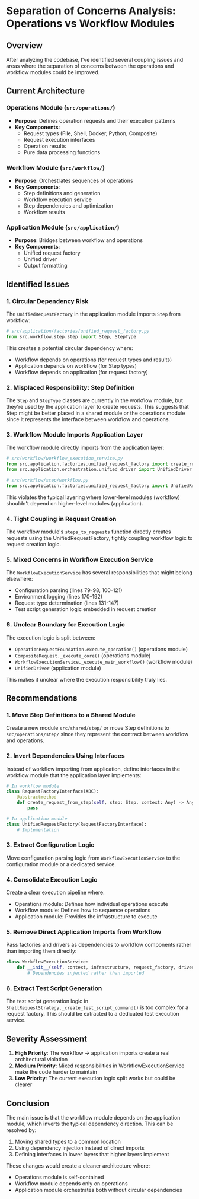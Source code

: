 # Separation of Concerns Analysis: Operations vs Workflow Modules

## Overview
After analyzing the codebase, I've identified several coupling issues and areas where the separation of concerns between the operations and workflow modules could be improved.

## Current Architecture

### Operations Module (`src/operations/`)
- **Purpose**: Defines operation requests and their execution patterns
- **Key Components**:
  - Request types (File, Shell, Docker, Python, Composite)
  - Request execution interfaces
  - Operation results
  - Pure data processing functions

### Workflow Module (`src/workflow/`)
- **Purpose**: Orchestrates sequences of operations
- **Key Components**:
  - Step definitions and generation
  - Workflow execution service
  - Step dependencies and optimization
  - Workflow results

### Application Module (`src/application/`)
- **Purpose**: Bridges between workflow and operations
- **Key Components**:
  - Unified request factory
  - Unified driver
  - Output formatting

## Identified Issues

### 1. **Circular Dependency Risk**
The `UnifiedRequestFactory` in the application module imports `Step` from workflow:
```python
# src/application/factories/unified_request_factory.py
from src.workflow.step.step import Step, StepType
```

This creates a potential circular dependency where:
- Workflow depends on operations (for request types and results)
- Application depends on workflow (for Step types)
- Workflow depends on application (for request factory)

### 2. **Misplaced Responsibility: Step Definition**
The `Step` and `StepType` classes are currently in the workflow module, but they're used by the application layer to create requests. This suggests that Step might be better placed in a shared module or the operations module since it represents the interface between workflow and operations.

### 3. **Workflow Module Imports Application Layer**
The workflow module directly imports from the application layer:
```python
# src/workflow/workflow_execution_service.py
from src.application.factories.unified_request_factory import create_request
from src.application.orchestration.unified_driver import UnifiedDriver

# src/workflow/step/workflow.py
from src.application.factories.unified_request_factory import UnifiedRequestFactory
```

This violates the typical layering where lower-level modules (workflow) shouldn't depend on higher-level modules (application).

### 4. **Tight Coupling in Request Creation**
The workflow module's `steps_to_requests` function directly creates requests using the UnifiedRequestFactory, tightly coupling workflow logic to request creation logic.

### 5. **Mixed Concerns in Workflow Execution Service**
The `WorkflowExecutionService` has several responsibilities that might belong elsewhere:
- Configuration parsing (lines 79-98, 100-121)
- Environment logging (lines 170-192)
- Request type determination (lines 131-147)
- Test script generation logic embedded in request creation

### 6. **Unclear Boundary for Execution Logic**
The execution logic is split between:
- `OperationRequestFoundation.execute_operation()` (operations module)
- `CompositeRequest._execute_core()` (operations module)
- `WorkflowExecutionService._execute_main_workflow()` (workflow module)
- `UnifiedDriver` (application module)

This makes it unclear where the execution responsibility truly lies.

## Recommendations

### 1. **Move Step Definitions to a Shared Module**
Create a new module `src/shared/step/` or move Step definitions to `src/operations/step/` since they represent the contract between workflow and operations.

### 2. **Invert Dependencies Using Interfaces**
Instead of workflow importing from application, define interfaces in the workflow module that the application layer implements:
```python
# In workflow module
class RequestFactoryInterface(ABC):
    @abstractmethod
    def create_request_from_step(self, step: Step, context: Any) -> Any:
        pass

# In application module
class UnifiedRequestFactory(RequestFactoryInterface):
    # Implementation
```

### 3. **Extract Configuration Logic**
Move configuration parsing logic from `WorkflowExecutionService` to the configuration module or a dedicated service.

### 4. **Consolidate Execution Logic**
Create a clear execution pipeline where:
- Operations module: Defines how individual operations execute
- Workflow module: Defines how to sequence operations
- Application module: Provides the infrastructure to execute

### 5. **Remove Direct Application Imports from Workflow**
Pass factories and drivers as dependencies to workflow components rather than importing them directly:
```python
class WorkflowExecutionService:
    def __init__(self, context, infrastructure, request_factory, driver_factory):
        # Dependencies injected rather than imported
```

### 6. **Extract Test Script Generation**
The test script generation logic in `ShellRequestStrategy._create_test_script_command()` is too complex for a request factory. This should be extracted to a dedicated test execution service.

## Severity Assessment

1. **High Priority**: The workflow → application imports create a real architectural violation
2. **Medium Priority**: Mixed responsibilities in WorkflowExecutionService make the code harder to maintain
3. **Low Priority**: The current execution logic split works but could be clearer

## Conclusion

The main issue is that the workflow module depends on the application module, which inverts the typical dependency direction. This can be resolved by:
1. Moving shared types to a common location
2. Using dependency injection instead of direct imports
3. Defining interfaces in lower layers that higher layers implement

These changes would create a cleaner architecture where:
- Operations module is self-contained
- Workflow module depends only on operations
- Application module orchestrates both without circular dependencies
